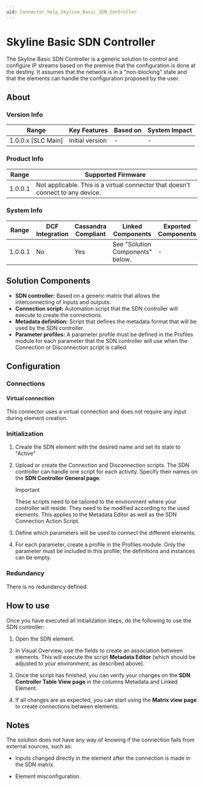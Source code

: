 ```yaml
---
uid: Connector_help_Skyline_Basic_SDN_Controller
---
```


# Skyline Basic SDN Controller

The Skyline Basic SDN Controller is a generic solution to control and configure IP streams based on the premise that the configuration is done at the destiny. It assumes that the network is in a "non-blocking" state and that the elements can handle the configuration proposed by the user.

## About

### Version Info

| **Range**            | **Key Features** | **Based on** | **System Impact** |
|----------------------|------------------|--------------|-------------------|
| 1.0.0.x \[SLC Main\] | Initial version  | \-           | \-                |

### Product Info

| **Range** | **Supported Firmware**                                                       |
|-----------|------------------------------------------------------------------------------|
| 1.0.0.1   | Not applicable. This is a virtual connector that doesn't connect to any device. |

### System Info

| **Range** | **DCF Integration** | **Cassandra Compliant** | **Linked Components**            | **Exported Components** |
|-----------|---------------------|-------------------------|----------------------------------|-------------------------|
| 1.0.0.1   | No                  | Yes                     | See "Solution Components" below. | \-                      |

## Solution Components

- **SDN controller:** Based on a generic matrix that allows the interconnecting of inputs and outputs.
- **Connection script:** Automation script that the SDN controller will execute to create the connections.
- **Metadata definition:** Script that defines the metadata format that will be used by the SDN controller.
- **Parameter profiles:** A parameter profile must be defined in the Profiles module for each parameter that the SDN controller will use when the Connection or Disconnection script is called.

## Configuration

### Connections

#### Virtual connection

This connector uses a virtual connection and does not require any input during element creation.

### Initialization

1. Create the SDN element with the desired name and set its state to "Active"

1. Upload or create the Connection and Disconnection scripts. The SDN controller can handle one script for each activity. Specify their names on the **SDN Controller General page**.

   > [!IMPORTANT]
   > These scripts need to be tailored to the environment where your controller will reside. They need to be modified according to the used elements. This applies to the Metadata Editor as well as the SDN Connection Action Script.

1. Define which parameters will be used to connect the different elements.

1. For each parameter, create a profile in the Profiles module. Only the parameter must be included in this profile; the definitions and instances can be empty.

### Redundancy

There is no redundancy defined.

## How to use

Once you have executed all initialization steps, do the following to use the SDN controller:

1. Open the SDN element.

1. In Visual Overview, use the fields to create an association between elements. This will execute the script **Metadata Editor** (which should be adjusted to your environment, as described above).

1. Once the script has finished, you can verify your changes on the **SDN Controller Table View page** in the columns Metadata and Linked Element.

1. If all changes are as expected, you can start using the **Matrix view page** to create connections between elements.

## Notes

The solution does not have any way of knowing if the connection fails from external sources, such as:

- Inputs changed directly in the element after the connection is made in the SDN matrix.

- Element misconfiguration.
